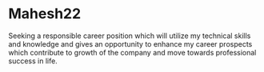 # Mahesh22
Seeking a responsible career position which will utilize my technical skills and knowledge and gives  an opportunity to enhance my career prospects which contribute to growth of the company and move towards  professional success in life. 
